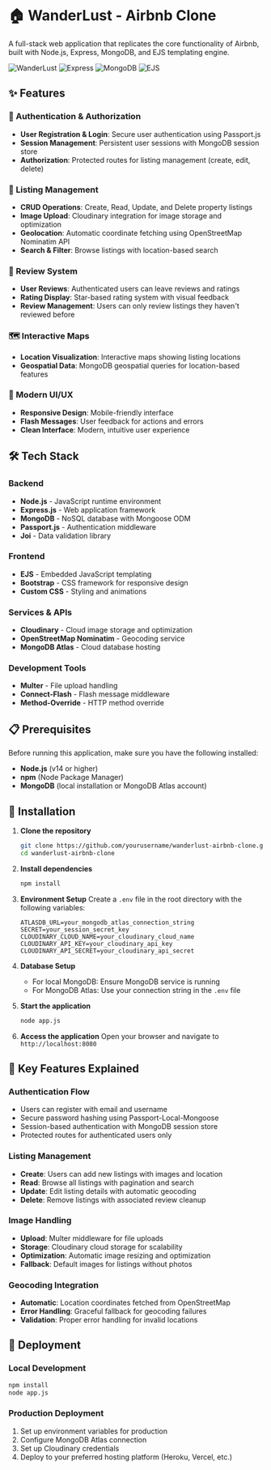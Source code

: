 # 🏠 WanderLust - Airbnb Clone

A full-stack web application that replicates the core functionality of Airbnb, built with Node.js, Express, MongoDB, and EJS templating engine.

![WanderLust](https://img.shields.io/badge/Node.js-43853D?style=for-the-badge&logo=node.js&logoColor=white)
![Express](https://img.shields.io/badge/Express.js-404D59?style=for-the-badge)
![MongoDB](https://img.shields.io/badge/MongoDB-4EA94B?style=for-the-badge&logo=mongodb&logoColor=white)
![EJS](https://img.shields.io/badge/EJS-000000?style=for-the-badge&logo=ejs&logoColor=white)

## ✨ Features

### 🔐 Authentication & Authorization
- **User Registration & Login**: Secure user authentication using Passport.js
- **Session Management**: Persistent user sessions with MongoDB session store
- **Authorization**: Protected routes for listing management (create, edit, delete)

### 🏡 Listing Management
- **CRUD Operations**: Create, Read, Update, and Delete property listings
- **Image Upload**: Cloudinary integration for image storage and optimization
- **Geolocation**: Automatic coordinate fetching using OpenStreetMap Nominatim API
- **Search & Filter**: Browse listings with location-based search

### 💬 Review System
- **User Reviews**: Authenticated users can leave reviews and ratings
- **Rating Display**: Star-based rating system with visual feedback
- **Review Management**: Users can only review listings they haven't reviewed before

### 🗺️ Interactive Maps
- **Location Visualization**: Interactive maps showing listing locations
- **Geospatial Data**: MongoDB geospatial queries for location-based features

### 🎨 Modern UI/UX
- **Responsive Design**: Mobile-friendly interface
- **Flash Messages**: User feedback for actions and errors
- **Clean Interface**: Modern, intuitive user experience

## 🛠️ Tech Stack

### Backend
- **Node.js** - JavaScript runtime environment
- **Express.js** - Web application framework
- **MongoDB** - NoSQL database with Mongoose ODM
- **Passport.js** - Authentication middleware
- **Joi** - Data validation library

### Frontend
- **EJS** - Embedded JavaScript templating
- **Bootstrap** - CSS framework for responsive design
- **Custom CSS** - Styling and animations

### Services & APIs
- **Cloudinary** - Cloud image storage and optimization
- **OpenStreetMap Nominatim** - Geocoding service
- **MongoDB Atlas** - Cloud database hosting

### Development Tools
- **Multer** - File upload handling
- **Connect-Flash** - Flash message middleware
- **Method-Override** - HTTP method override

## 📋 Prerequisites

Before running this application, make sure you have the following installed:

- **Node.js** (v14 or higher)
- **npm** (Node Package Manager)
- **MongoDB** (local installation or MongoDB Atlas account)

## 🚀 Installation

1. **Clone the repository**
   ```bash
   git clone https://github.com/yourusername/wanderlust-airbnb-clone.git
   cd wanderlust-airbnb-clone
   ```

2. **Install dependencies**
   ```bash
   npm install
   ```

3. **Environment Setup**
   Create a `.env` file in the root directory with the following variables:
   ```env
   ATLASDB_URL=your_mongodb_atlas_connection_string
   SECRET=your_session_secret_key
   CLOUDINARY_CLOUD_NAME=your_cloudinary_cloud_name
   CLOUDINARY_API_KEY=your_cloudinary_api_key
   CLOUDINARY_API_SECRET=your_cloudinary_api_secret
   ```

4. **Database Setup**
   - For local MongoDB: Ensure MongoDB service is running
   - For MongoDB Atlas: Use your connection string in the `.env` file

5. **Start the application**
   ```bash
   node app.js
   ```

6. **Access the application**
   Open your browser and navigate to `http://localhost:8080`


## 🎯 Key Features Explained

### Authentication Flow
- Users can register with email and username
- Secure password hashing using Passport-Local-Mongoose
- Session-based authentication with MongoDB session store
- Protected routes for authenticated users only

### Listing Management
- **Create**: Users can add new listings with images and location
- **Read**: Browse all listings with pagination and search
- **Update**: Edit listing details with automatic geocoding
- **Delete**: Remove listings with associated review cleanup

### Image Handling
- **Upload**: Multer middleware for file uploads
- **Storage**: Cloudinary cloud storage for scalability
- **Optimization**: Automatic image resizing and optimization
- **Fallback**: Default images for listings without photos

### Geocoding Integration
- **Automatic**: Location coordinates fetched from OpenStreetMap
- **Error Handling**: Graceful fallback for geocoding failures
- **Validation**: Proper error handling for invalid locations


## 🚀 Deployment

### Local Development
```bash
npm install
node app.js
```

### Production Deployment
1. Set up environment variables for production
2. Configure MongoDB Atlas connection
3. Set up Cloudinary credentials
4. Deploy to your preferred hosting platform (Heroku, Vercel, etc.)

